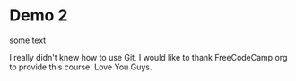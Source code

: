 # Demo 2

some text

I really didn't knew how to use Git,
I would like to thank FreeCodeCamp.org to provide this course.
Love You Guys.


